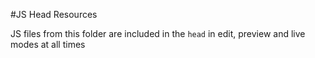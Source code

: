 #JS Head Resources

JS files from this folder are included in the `head` in edit, preview and live modes at all times